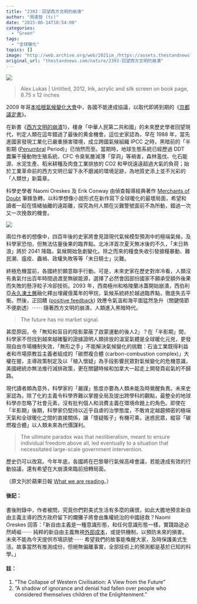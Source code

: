 ```yaml
---
title: "2393：回望西方文明的崩潰"
author: "周達智 (tc)"
date: "2015-06-14T10:54:00"
categories:
  - "Green"
tags:
  - "全球暖化"
topics: []
image: "http://web.archive.org/web/2021im_/https://assets.thestandnews.com/media/photos/6841379620_6b18dfa468_o_RmLGr.jpg"
original_url: "thestandnews.com/nature/2393-回望西方文明的崩潰"
---
```

![](http://web.archive.org/web/2021im_/https://assets.thestandnews.com/media/photos/6841379620_6b18dfa468_o_RmLGr.jpg)

> Alex Lukas | Untitled, 2012, Ink, acrylic and silk screen on book page, 8.75 x 12 inches

2009 年哥[本哈根氣候變化大會](http://web.archive.org/web/20210710101007/https://en.wikipedia.org/wiki/2009_United_Nations_Climate_Change_Conference)中，各國不能達成協議，以取代即將到期的《[京都議定書](http://web.archive.org/web/20210710101007/https://zh.wikipedia.org/wiki/%E4%BA%AC%E9%83%BD%E8%AE%AE%E5%AE%9A%E4%B9%A6)》。

在新書《[西方文明的崩潰](http://web.archive.org/web/20210710101007/http://cup.columbia.edu/book/the-collapse-of-western-civilization/9780231169547)1》，棲身「中華人民第二共和國」的未來歷史學者回望現代，判定人類在這年錯過了最後的黄金機會。這位史家認為，早在 1988 年，當先進國家發現工業化已嚴重損害環境，成立跨國氣候組織 IPCC 之時，黑暗前的「半影期 ([Penumbral](http://web.archive.org/web/20210710101007/https://en.wikipedia.org/wiki/Umbra,_penumbra_and_antumbra) Period)」已悄然而至。當期時，地球生態系統已經歷過 DDT 農藥干擾動物生殖系統、CFC 令臭氧層減薄「穿洞」等禍害，森林濫伐、化石能源、水泥生產、稻米耕種及肉食工業排放的 CO2 和甲烷遠遠超過大氣的負荷；始於工業革命前的西方文明已留下永不磨滅的環境足跡，為地質史添上並不光彩的「人類世」新篇章。

科學史學者 Naomi Oreskes 及 Erik Conway 由偵查報導經典著作 [Merchants of Doubt](http://web.archive.org/web/20210710101007/http://www.merchantsofdoubt.org/) 筆鋒急轉，以科學想像小說形式在新作寫下全球暖化的最壞局面，希望和讀者一起在情緒抽離的遠距離，探究為何人類在災難警號面前不為所動，錯過一次又一次挽救的機會。

![](http://web.archive.org/web/2021im_/https://assets.thestandnews.com/media/photos/9780231169547_1QxgD.jpg)

兩位作者的想像中，四百年後的史家將會見證現代氣候模型預測中的極端氣候，及科學家恐怕，但無法估量後果的臨界點。北冰洋首次夏天無冰後的不久，「末日熱浪」將於 2041 降臨，氣候開始急劇變化。除之而來的糧食失收引發搶糧暴動、難民潮、瘟疫、蟲禍、政權失敗等等「末日騎士」災難。

終極危機當前，各國終於願意聯手行動。可是，未來史家在歷史對岸冷看，人類沒有勇氣付出百年時間過渡至無碳能源，選擇了必然會因部份國家不願承受額外後果而失敗的懸浮粒子冷卻技術。2093 年，西南極州和格陵蘭冰蓋開始崩潰，西伯利亞[永久凍土層](http://web.archive.org/web/20210710101007/https://en.wikipedia.org/wiki/Arctic_methane_release)融化釋出埋藏億萬年的甲烷，氣候系統終於越過臨界點，徹底失去平衡。然後，正回饋 ([positive feedback](http://web.archive.org/web/20210710101007/https://en.wikipedia.org/?title=Positive_feedback)) 效應令氣溫和海平面猛然急升（關鍵情節不便劇透）⋯⋯ 隨著西方文明的崩潰，人類進入黑暗時代。

> The future has no market signal.

甚麼原因，令「無知和盲目的陰影蒙蔽了啟蒙運動的後人2」？在「半影期」間，科學家不但找到越來越確鑿的證據證明人類排放的溫室氣體是全球暖化元兇，更發現自由市場機制失效，「無形之手」不能解決氣候變化的挑戰：石油工業既得利益者和市場原教旨主義者組成的「碳燃複合體 (carbon-combustion complex)」大權在握，主導政策制定及以「植入懷疑」為手段影響民眾對氣候變化的危機意識，美國總統亦無法推行減排政策，更在關鍵時候和加拿大一起走上開發頁岩氣的不歸路。

現代讀者頗為意外，科學家的「嚴謹」態度亦要為人類未能及時覺醒負責。未來史家認為，除了化約主義令科學界難以掌握全局及提出跨學科的觀點，最整全的地球科學亦忽略了社會元素，沒有批判個人和消費主義在環境命題上的角色。即使在「半影期」後期，科學家仍堅持以近乎自虐的治學態度，不敢肯定越趨頻密的極端天氣和全球暖化之間的直接關係，讓「懷疑販子」有機可乘，迷惑民眾，縱容「碳燃複合體」以人類未來為代價謀利。

> The ultimate paradox was that neoliberalism, meant to ensure individual freedom above all, led eventually to a situation that necessitated large-scale government intervention.

歷史仍可以改寫。今年年底，各國將在巴黎舉行氣候高峰會議，若能達成有效的行動協議，還有希望在大崩潰來臨前扭轉局面。

（原文刋於蘋果日報 [What we are reading](http://web.archive.org/web/20210710101007/http://hk.apple.nextmedia.com/financeestate/art/20150614/19183236)。）

#### **後記：**

書後附錄中，作者被問，究竟你們對美式生活有多麼的痛恨，如此大膽地預言新自由主義主導的西方政府留下的爛攤子將會由集權統治的中國拯救？Naomi Oreskes 回答：「新自由主義是一種意識形態，和任何意識形態一樣，實踐路途必然崎嶇⋯⋯ 純粹的新自由主義無視[外部成本](http://web.archive.org/web/20210710101007/http://wiki.mbalib.com/zh-tw/%E5%A4%96%E9%83%A8%E6%88%90%E6%9C%AC)，或提供機制，以預防未來的損害。未來不能為今天提供市場訊號⋯⋯ 希望我們的故事能喚醒大家，及時保護美式生活。故事當然有推測成份，但絕無偏離事實，全部技術上的預測都是基於已知的科學。」

#### 註：

1.  ”The Collapse of Western Civilisation: A View from the Future”
2.  “A shadow of ignorance and denial had fallen over people who considered themselves children of the Enlightenment.”